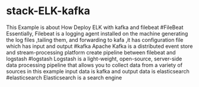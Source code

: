 # stack-ELK-kafka
This Example is about How Deploy ELK with kafka and filebeat
#FileBeat
Essentially, Filebeat is a logging agent installed on the machine generating the log files ,tailing them, and forwarding to kafa ,it has configuration file which has input and output
#kafka
Apache Kafka is a distributed event store and stream-processing platform create pipeline between filebeat and logstash
#logstash
Logstash is a light-weight, open-source, server-side data processing pipeline that allows you to collect data from a variety of sources in this example input data is kafka and output data is elasticsearch
#elasticsearch
Elasticsearch is a search engine
